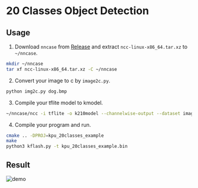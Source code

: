 # 20 Classes Object Detection
## Usage
1. Download `nncase` from [Release](https://github.com/kendryte/nncase/releases) and extract `ncc-linux-x86_64.tar.xz` to `~/nncase`.
```bash
mkdir ~/nncase
tar xf ncc-linux-x86_64.tar.xz -C ~/nncase
```
2. Convert your image to c by `image2c.py`.
```bash
python img2c.py dog.bmp
```
3. Compile your tflite model to kmodel.
```bash
~/nncase/ncc -i tflite -o k210model --channelwise-output --dataset images model/20classes_yolo.tflite k210/kpu_20classes_example/yolo.kmodel
```
4. Compile your program and run.
```bash
cmake .. -DPROJ=kpu_20classes_example
make
python3 kflash.py -t kpu_20classes_example.bin
```
## Result
![demo](demo.png)
